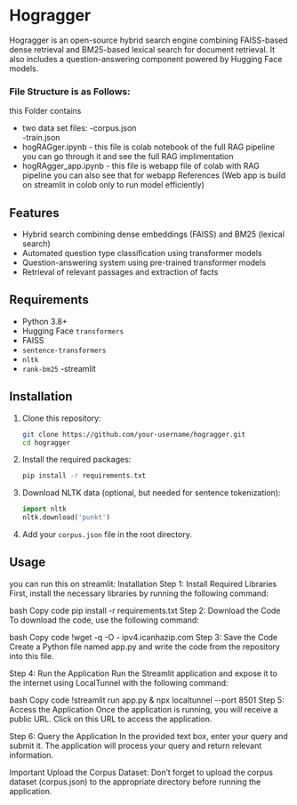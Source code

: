# Hogragger

Hogragger is an open-source hybrid search engine combining FAISS-based dense retrieval and BM25-based lexical search for document retrieval. It also includes a question-answering component powered by Hugging Face models.

### File Structure is as Follows:
this Folder contains <br>
* two data set files: -corpus.json<br>
                     -train.json
* hogRAGger.ipynb - this file is colab notebook of the full RAG pipeline you can go through it and see the full RAG implimentation
* hogRAgger_app.ipynb - this file is webapp file of colab with RAG pipeline you can also see that for webapp References (Web app is build on streamlit in colob only to run model efficiently)       

## Features

- Hybrid search combining dense embeddings (FAISS) and BM25 (lexical search)
- Automated question type classification using transformer models
- Question-answering system using pre-trained transformer models
- Retrieval of relevant passages and extraction of facts

## Requirements

- Python 3.8+
- Hugging Face `transformers`
- FAISS
- `sentence-transformers`
- `nltk`
- `rank-bm25`
-streamlit

## Installation

1. Clone this repository:
    ```bash
    git clone https://github.com/your-username/hogragger.git
    cd hogragger
    ```

2. Install the required packages:
    ```bash
    pip install -r requirements.txt
    ```

3. Download NLTK data (optional, but needed for sentence tokenization):
    ```python
    import nltk
    nltk.download('punkt')
    ```

4. Add your `corpus.json` file in the root directory.

## Usage
you can run this on streamlit:
Installation
Step 1: Install Required Libraries
First, install the necessary libraries by running the following command:

bash
Copy code
pip install -r requirements.txt
Step 2: Download the Code
To download the code, use the following command:

bash
Copy code
!wget -q -O - ipv4.icanhazip.com
Step 3: Save the Code
Create a Python file named app.py and write the code from the repository into this file.

Step 4: Run the Application
Run the Streamlit application and expose it to the internet using LocalTunnel with the following command:

bash
Copy code
!streamlit run app.py & npx localtunnel --port 8501
Step 5: Access the Application
Once the application is running, you will receive a public URL. Click on this URL to access the application.

Step 6: Query the Application
In the provided text box, enter your query and submit it. The application will process your query and return relevant information.

Important
Upload the Corpus Dataset: Don’t forget to upload the corpus dataset (corpus.json) to the appropriate directory before running the application.